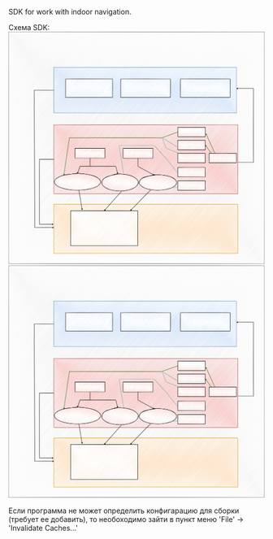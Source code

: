SDK for work with indoor navigation.

Схема SDK:
![Alt text](./schemeSDK.svg)
<img src="./schemeSDK.svg">

Если программа не может определить конфигарацию для сборки (требует ее добавить), то необоходимо зайти в пункт меню 'File' -> 'Invalidate Caches...'
